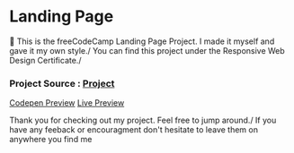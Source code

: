 # Landing Page
:wave:
This is the freeCodeCamp Landing Page Project. I made it myself and gave it my own style./ You can find this project under the Responsive Web Design Certificate./

### Project Source : [Project](https://www.freecodecamp.org/learn/responsive-web-design/responsive-web-design-projects/build-a-product-landing-page)
[Codepen Preview](https://codepen.io/ibahcode/pen/WNRRQgr)
[Live Preview](https://ibahcode.github.io/fCC-LandingPage/)

Thank you for checking out my project. Feel free to jump around./
If you have any feeback or encouragment don't hesitate to leave them on anywhere you find me